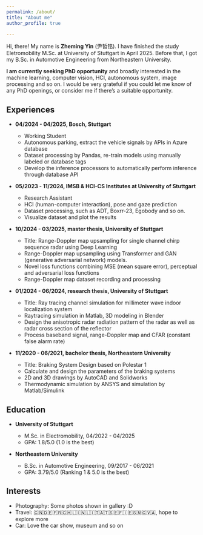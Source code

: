 ```yaml
---
permalink: /about/
title: "About me"
author_profile: true

---
```


Hi, there! My name is **Zheming Yin** (尹哲铭). I have finished the study Eletromobility M.Sc. at University of Stuttgart in April 2025. Before that, I got my B.Sc. in Automotive Engineering from Northeastern University.

**I am currently seeking PhD opportunity** and broadly interested in the machine learning, computer vision, HCI, autonomous system, image processing and so on. I would be very grateful if you could let me know of any PhD openings, or consider me if there’s a suitable opportunity.

## Experiences
- **04/2024 - 04/2025, Bosch, Stuttgart**
	- Working Student
	- Autonomous parking, extract the vehicle signals by APIs in Azure database
	- Dataset processing by Pandas, re-train models using manually labeled or database tags
	- Develop the inference processors to automatically perform inference through database API

- **05/2023 - 11/2024, IMSB & HCI-CS Institutes at University of Stuttgart**
	- Research Assistant
	- HCI (human-computer interaction), pose and gaze prediction
	- Dataset processing, such as ADT, Boxrr-23, Egobody and so on.
	- Visualize dataset and plot the results

- **10/2024 - 03/2025, master thesis, University of Stuttgart**
	- Title: Range-Doppler map upsampling for single channel chirp sequence radar using Deep Learning
	- Range-Doppler map upsampling using Transformer and GAN (generative adversarial network) models.
	- Novel loss functions combining MSE (mean square error), perceptual and adversarial loss functions
	- Range-Doppler map dataset recording and processing

- **01/2024 - 06/2024, research thesis, University of Stuttgart**
	- Title: Ray tracing channel simulation for millimeter wave indoor localization system
	- Raytracing simulation in Matlab, 3D modeling in Blender
	- Design the anisotropic radar radiation pattern of the radar as well as radar cross section of the reflector
	- Process baseband signal, range-Doppler map and CFAR (constant false alarm rate)

- **11/2020 - 06/2021, bachelor thesis, Northeastern University**
	- Title: Braking System Design based on Polestar 1
	- Calculate and design the parameters of the braking systems
	- 2D and 3D drawings by AutoCAD and Solidworks
	- Thermodynamic simulation by ANSYS and simulation by Matlab/Simulink


## Education
- **University of Stuttgart**
	- M.Sc. in Electromobility, 04/2022 - 04/2025
	- GPA: 1.8/5.0 (1.0 is the best)

- **Northeastern University**
	- B.Sc. in Automotive Engineering, 09/2017 - 06/2021
	- GPA: 3.79/5.0 (Ranking 1 & 5.0 is the best)

## Interests
- Photography: Some photos shown in gallery :D
- Travel: 🇨🇳🇩🇪🇫🇷🇨🇭🇱🇮🇳🇱🇮🇹🇦🇹🇸🇪🇫🇮🇪🇸🇲🇨🇻🇦, hope to explore more
- Car: Love the car show, museum and so on
